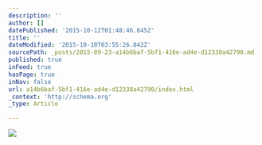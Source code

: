 ```yaml
---
description: ''
author: []
datePublished: '2015-10-12T01:48:46.845Z'
title: ''
dateModified: '2015-10-10T03:55:26.842Z'
sourcePath: _posts/2015-09-23-a14b6baf-5bf1-416e-ad4e-d12338a42790.md
published: true
inFeed: true
hasPage: true
inNav: false
url: a14b6baf-5bf1-416e-ad4e-d12338a42790/index.html
_context: 'http://schema.org'
_type: Article

---
```

![](https://the-grid-user-content.s3-us-west-2.amazonaws.com/45c1b22d-e966-4e0d-9824-856a64d87544.jpg)